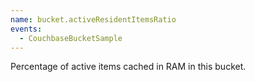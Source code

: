 ```yaml
---
name: bucket.activeResidentItemsRatio
events:
  - CouchbaseBucketSample
---
```


Percentage of active items cached in RAM in this bucket.